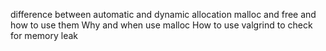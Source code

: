 difference between automatic and dynamic allocation
malloc and free and how to use them
Why and when use malloc
How to use valgrind to check for memory leak
